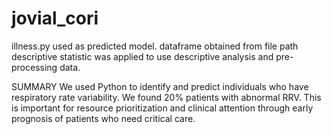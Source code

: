 # jovial_cori

illness.py used as predicted model. 
dataframe obtained from file path 
descriptive statistic  was applied to use descriptive analysis and pre-processing data.

SUMMARY
We used Python to identify and predict individuals who have respiratory rate variability. We found 20% patients with abnormal RRV. This is important for resource prioritization and clinical attention through early prognosis of patients who need critical care.
